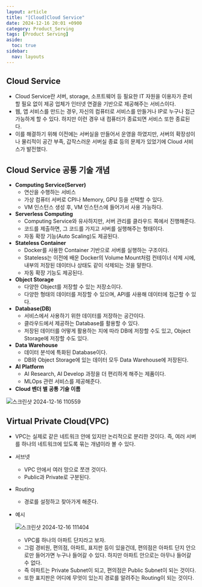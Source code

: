 ```yaml
---
layout: article
title: "[Cloud]Cloud Service"
date: 2024-12-16 20:01 +0900
category: Product_Serving
tags: [Product Serving]
aside:
  toc: true
sidebar:
  nav: layouts
---
```

## Cloud Service

- Cloud Service란 서버, storage, 소프트웨어 등 필요한 IT 자원을 이용자가 준비할 필요 없이 제공 업체가 인터넷 연결을 기반으로 제공해주는 서비스이다.
- 웹, 앱 서비스를 만드는 경우, 자신의 컴퓨터로 서비스를 만들거나 IP로 누구나 접근 가능하게 할 수 있다. 하지만 이런 경우 내 컴퓨터가 종료되면 서비스 또한 종료된다.
- 이를 해결하기 위해 이전에는 서버실을 만들어서 운영을 하였지만, 서버의 확장성이나 물리적이 공간 부족, 갑작스러운 서버실 종료 등의 문제가 있었기에 Cloud 서비스가 발전했다.

## Cloud Service 공통 기술 개념

- **Computing Service(Server)**
    - 연산을 수행하는 서비스
    - 가상 컴퓨터 서버로 CPI나 Memory, GPU 등을 선택할 수 있다.
    - VM 인스턴스 생성 후, VM 인스턴스에 들어가서 사용 가능하다.
- **Serverless Computing**
    - Computing Service와 유사하지만, 서버 관리를 클라우드 쪽에서 진행해준다.
    - 코드를 제출하면, 그 코드를 가지고 서버를 실행해주는 형태이다.
    - 자동 확장 기능(Auto Scaling)도 제공된다.
- **Stateless Container**
    - Docker를 사용한 Container 기반으로 서버를 실행하는 구조이다.
    - Stateless는 이전에 배운 Docker의 Volume Mount처럼 컨테이너 삭제 시에, 내부의 저장된 데이터나 상태도 같이 삭제되는 것을 말한다.
    - 자동 확장 기능도 제공된다.
- **Object Storage**
    - 다양한 Object를 저장할 수 있는 저장소이다.
    - 다양한 형태의 데이터를 저장할 수 있으며, API를 사용해 데이터에 접근할 수 있다.
- **Database(DB)**
    - 서비스에서 사용하기 위한 데이터를 저장하는 공간이다.
    - 클라우드에서 제공하는 Database를 활용할 수 있다.
    - 저장된 데이터를 어떻게 활용하는 지에 따라 DB에 저장할 수도 있고, Object Storage에 저장할 수도 있다.
- **Data Warehouse**
    - 데이터 분석에 특화된 Database이다.
    - DB와 Object Storage에 있는 데이터 모두 Data Warehouse에 저장된다.
- **AI Platform**
    - AI Research, AI Develop 과정을 더 편리하게 해주는 제품이다.
    - MLOps 관련 서비스를 제공해준다.
- **Cloud 벤더 별 공통 기술 이름**

![스크린샷 2024-12-16 110559](https://github.com/user-attachments/assets/1e6a9599-9a2e-4850-9e66-982aaf9ebc59)

## Virtual Private Cloud(VPC)

- VPC는 실제로 같은 네트워크 안에 있지만 논리적으로 분리한 것이다. 즉, 여러 서버를 하나의 네트워크에 있도록 묶는 개념이라 볼 수 있다.
- 서브넷
    - VPC 안에서 여러 망으로 쪼갠 것이다.
    - Public과 Private로 구분된다.
- Routing
    - 경로를 설정하고 찾아가게 해준다.
- 예시
    
    ![스크린샷 2024-12-16 111404](https://github.com/user-attachments/assets/9f9c1117-ea97-4def-b014-45000f24cc12)
    
    - VPC를 하나의 아파트 단지라고 보자.
    - 그럼 경비원, 편의점, 아파트, 표지판 등이 있을건데, 편의점은 아파트 단지 안으로만 들어가면 누구나 들어갈 수 있다. 하지만 아파트 안으로는 아무나 들어갈 수 없다.
    - 즉 아파트는 Private Subnet이 되고, 편의점은 Public Subnet이 되는 것이다.
    - 또한 표지판은 어디에 무엇이 있는지 경로를 알려주는 Routing이 되는 것이다.
